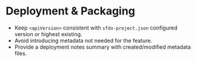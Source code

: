 # Deployment & Packaging

- Keep `<apiVersion>` consistent with `sfdx-project.json` configured version or highest existing.
- Avoid introducing metadata not needed for the feature.
- Provide a deployment notes summary with created/modified metadata files.
